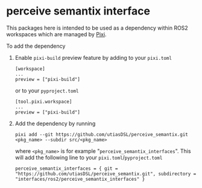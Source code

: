 # perceive semantix interface

This packages here is intended to be used as a dependency within ROS2 workspaces which are managed by [Pixi](https://pixi.sh/dev/tutorials/ros2/).

To add the dependency

1. Enable `pixi-build` preview feature by adding to your `pixi.toml`
    ```
    [workspace]
    ...
    preview = ["pixi-build"]
    ```
    or to your `pyproject.toml`
    ```
    [tool.pixi.workspace]
    ...
    preview = ["pixi-build"]
    ```
2. Add the dependency by running
    ```
    pixi add --git https://github.com/utiasDSL/perceive_semantix.git <pkg_name> --subdir src/<pkg_name>
    ```
    where `<pkg_name>` is for example "`perceive_semantix_interfaces`". This will add the following line to your `pixi.toml`/`pyproject.toml`
    ```
    perceive_semantix_interfaces = { git = "https://github.com/utiasDSL/perceive_semantix.git", subdirectory = "interfaces/ros2/perceive_semantix_interfaces" }
    ```
